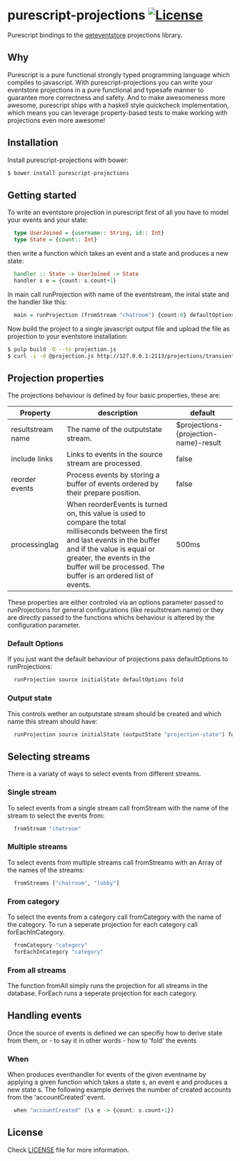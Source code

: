 purescript-projections [![License](http://img.shields.io/hexpm/l/Rendezvous.svg?style=flat)](https://github.com/timdeputter/purescript-projections/blob/master/LICENSE)
==========

Purescript bindings to the [geteventstore](http://geteventstore.com) projections library.

## Why
Purescript is a pure functional strongly typed programming language which compiles to javascript. 
With purescript-projections you can write your eventstore projections in a pure functional and typesafe
manner to guarantee more correctness and safety. And to make awesomeness more awesome, purescript ships
with a haskell style quickcheck implementation, which means you can leverage property-based tests to
make working with projections even more awesome!

## Installation
Install purescript-projections with bower:

```sh
$ bower install purescript-projections
```

## Getting started

To write an eventstore projection in purescript first of all you have to model your events and your state:
```purescript
  type UserJoined = {username:: String, id:: Int}
  type State = {count:: Int}
```
then write a function which takes an event and a state and produces a new state:
```purescript
  handler :: State -> UserJoined -> State
  handler s e = {count: s.count+1}
```
In main call runProjection with name of the eventstream, the inital state and the handler like this:
```purescript
  main = runProjection (fromStream "chatroom") {count:0} defaultOptions $ when "UserJoined" handler 
```

Now build the project to a single javascript output file and upload the file as projection
to your eventstore installation:

```sh
$ pulp build -O --to projection.js
$ curl -i -d @projection.js http://127.0.0.1:2113/projections/transient?enabled=yes -u admin:changeit -H "Content-Type: application/json"
```


## Projection properties
The projections behaviour is defined by four basic properties, these are:


| Property          | description                                   | default  |
| ----------------- | --------------------------------------------- | -------- |
| resultstream name | The name of the outputstate stream.            | $projections-{projection-name}-result |
| include links     | Links to events in the source stream are processed. |   false |
| reorder events    | Process events by storing a buffer of events ordered by their prepare position.     |    false |
| processinglag     | 	 	When reorderEvents is turned on, this value is used to compare the total milliseconds between the first and last events in the buffer and if the value is equal or greater, the events in the buffer will be processed. The buffer is an ordered list of events.  | 500ms |

These properties are either controled via an options parameter passed to runProjections for general configurations (like resultstream name) or they are directly passed to the functions whichs behaviour is altered by the configuration parameter.

### Default Options
If you just want the default behaviour of projections pass defaultOptions to runProjections:
```purescript
  runProjection source initialState defaultOptions fold
```

### Output state
This controls wether an outputstate stream should be created and which name this stream should have:
```purescript
  runProjection source initialState (outputState "projection-state") fold
```


## Selecting streams

There is a variaty of ways to select events from different streams.

### Single stream
To select events from a single stream call fromStream with the name of the stream to select the events from:
```purescript
  fromStream "chatroom"
```

### Multiple streams
To select events from multiple streams call fromStreams with an Array of the names of the streams:
```purescript
  fromStreams ["chatroom", "lobby"]
```

### From category
To select the events from a category call fromCategory with the name of the category. 
To run a seperate projection for each category call forEachInCategory.
```purescript
  fromCategory "category"
  forEachInCategory "category"
```

### From all streams
The function fromAll simply runs the projection for all streams in the database.
ForEach runs a seperate projection for each category.

## Handling events
Once the source of events is defined we can specifiy how to derive state from them, or - to say it in other words - 
how to 'fold' the events

### When
When produces eventhandler for events of the given eventname by applying a given function which takes a state s, an event e and produces a new state s. The following example derives the number of created accounts from the 'accountCreated' event.
```purescript
  when "accountCreated" (\s e -> {count: s.count+1})
```

## License

Check [LICENSE](LICENSE) file for more information.
